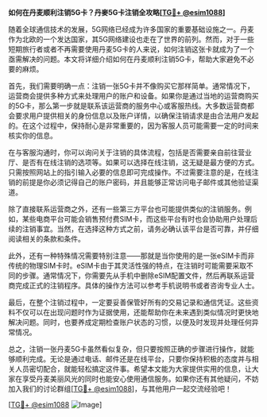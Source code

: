 **如何在丹麦顺利注销5G卡？丹麥5G卡注销全攻略[[TG💪+ @esim1088](https://t.me/s/esim1088)]**

随着全球通信技术的发展，5G网络已经成为许多国家的重要基础设施之一。丹麦作为北欧的一个发达国家，其5G网络建设也走在了世界的前列。然而，对于一些短期旅行者或者不再需要使用丹麦5G卡的人来说，如何注销这张卡就成为了一个亟需解决的问题。本文将详细介绍如何在丹麦顺利注销5G卡，帮助大家避免不必要的麻烦。

首先，我们需要明确一点：注销一张5G卡并不像购买它那样简单。通常情况下，运营商会提供多种方式来处理用户的账户和设备。如果你是通过当地的运营商购买的5G卡，那么第一步就是联系该运营商的服务中心或客服热线。大多数运营商都会要求用户提供相关的身份信息以及账户详情，以确保注销请求是由合法用户发起的。在这个过程中，保持耐心是非常重要的，因为客服人员可能需要一定的时间来核实你的信息。

在与客服沟通时，你可以询问关于注销的具体流程，包括是否需要亲自前往营业厅、是否有在线注销的选项等。如果可以选择在线注销，这无疑是最方便的方式。只需按照网站上的指引输入必要的信息即可完成操作。不过需要注意的是，在线注销的前提是你必须记得自己的账户密码，并且能够正常访问电子邮件或其他验证渠道。

除了直接联系运营商之外，还有一些第三方平台也可能提供类似的注销服务。例如，某些电商平台可能会销售预付费SIM卡，而这些平台有时也会协助用户处理后续的注销事宜。当然，在选择这种方式之前，请务必确认该平台是否可靠，并仔细阅读相关的条款和条件。

此外，还有一种特殊情况需要特别注意——那就是当你使用的是一张eSIM卡而非传统的物理SIM卡时。eSIM卡由于其灵活性强的特点，在注销时可能需要采取不同的步骤。通常情况下，你需要先从手机中删除eSIM配置文件，然后再联系运营商完成正式的注销程序。具体的操作方法可以参考手机说明书或者咨询专业人士。

最后，在整个注销过程中，一定要妥善保管好所有的交易记录和通信凭证。这些资料不仅可以在出现问题时作为证据使用，还能帮助你在未来遇到类似情况时更快地解决问题。同时，也要养成定期检查账户状态的习惯，以便及时发现并处理任何异常情况。

总之，注销一张丹麦5G卡虽然看似复杂，但只要按照正确的步骤进行操作，就能够顺利完成。无论是通过电话、邮件还是在线平台，只要你保持积极的态度并与相关人员密切配合，就能轻松搞定这件事。希望本文能为大家提供实用的信息，让大家在享受丹麦美丽风光的同时也能安心使用通信服务。如果你还有其他疑问，不妨加入我们的讨论群组[[TG💪+ @esim1088](https://t.me/s/esim1088)]，与其他用户一起交流经验吧！

[[TG💪+ @esim1088](https://t.me/s/esim1088) ![Image](https://i.postimg.cc/4NQfJmqS/Snipaste-2025-05-13-00-14-12.png)]